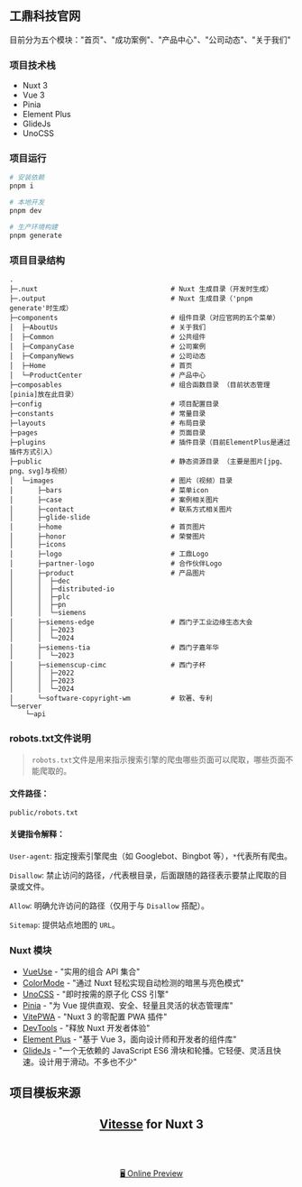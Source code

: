 ## 工鼎科技官网

目前分为五个模块："首页"、"成功案例"、"产品中心"、"公司动态"、"关于我们"

### 项目技术栈
- Nuxt 3
- Vue 3
- Pinia
- Element Plus
- GlideJs
- UnoCSS

### 项目运行
```bash
# 安装依赖
pnpm i

# 本地开发
pnpm dev

# 生产环境构建
pnpm generate
```

### 项目目录结构
```
.
├─.nuxt                                 # Nuxt 生成目录（开发时生成）
├─.output                               # Nuxt 生成目录（'pnpm generate'时生成）
├─components                            # 组件目录（对应官网的五个菜单）
│  ├─AboutUs                            # 关于我们
│  ├─Common                             # 公共组件
│  ├─CompanyCase                        # 公司案例
│  ├─CompanyNews                        # 公司动态
│  ├─Home                               # 首页
│  └─ProductCenter                      # 产品中心
├─composables                           # 组合函数目录 （目前状态管理[pinia]放在此目录）
├─config                                # 项目配置目录
├─constants                             # 常量目录
├─layouts                               # 布局目录
├─pages                                 # 页面目录
├─plugins                               # 插件目录（目前ElementPlus是通过插件方式引入）
├─public                                # 静态资源目录 （主要是图片[jpg、png、svg]与视频）
│  └─images                             # 图片（视频）目录
│      ├─bars                           # 菜单icon
│      ├─case                           # 案例相关图片
│      ├─contact                        # 联系方式相关图片
│      ├─glide-slide
│      ├─home                           # 首页图片
│      ├─honor                          # 荣誉图片
│      ├─icons
│      ├─logo                           # 工鼎Logo
│      ├─partner-logo                   # 合作伙伴Logo
│      ├─product                        # 产品图片
│      │  ├─dec
│      │  ├─distributed-io
│      │  ├─plc
│      │  ├─pn  
│      │  └─siemens
│      ├─siemens-edge                   # 西门子工业边缘生态大会
│      │  ├─2023
│      │  └─2024
│      ├─siemens-tia                    # 西门子嘉年华
│      │  └─2023
│      ├─siemenscup-cimc                # 西门子杯
│      │  ├─2022
│      │  ├─2023
│      │  └─2024
│      └─software-copyright-wm          # 软著、专利
└─server
    └─api
```
### robots.txt文件说明
> ` robots.txt `文件是用来指示搜索引擎的爬虫哪些页面可以爬取，哪些页面不能爬取的。

#### 文件路径：
`public/robots.txt`


#### 关键指令解释：

`User-agent`: 指定搜索引擎爬虫（如 Googlebot、Bingbot 等），` * `代表所有爬虫。

`Disallow`: 禁止访问的路径，` / `代表根目录，后面跟随的路径表示要禁止爬取的目录或文件。

`Allow`: 明确允许访问的路径（仅用于与 ` Disallow ` 搭配）。

`Sitemap`: 提供站点地图的 ` URL `。


### Nuxt 模块
- [VueUse](https://github.com/vueuse/vueuse) - "实用的组合 API 集合"
- [ColorMode](https://github.com/nuxt-modules/color-mode) - "通过 Nuxt 轻松实现自动检测的暗黑与亮色模式"
- [UnoCSS](https://github.com/unocss/unocss) - "即时按需的原子化 CSS 引擎"
- [Pinia](https://github.com/vuejs/pinia) - "为 Vue 提供直观、安全、轻量且灵活的状态管理库"
- [VitePWA](https://github.com/vite-pwa/nuxt) - "Nuxt 3 的零配置 PWA 插件"
- [DevTools](https://github.com/nuxt/devtools) - "释放 Nuxt 开发者体验"
- [Element Plus](https://github.com/element-plus/element-plus) - "基于 Vue 3，面向设计师和开发者的组件库"
- [GlideJs](https://github.com/glidejs/glide) - "一个无依赖的 JavaScript ES6 滑块和轮播。它轻便、灵活且快速。设计用于滑动。不多也不少"
  
## 项目模板来源
<h2 align="center">
<a href="https://github.com/antfu/vitesse">Vitesse</a> for Nuxt 3
</h2><br>

<p align="center">
<br>
<a href="https://vitesse-nuxt3.netlify.app/">🖥 Online Preview</a>
<br><br>
<a href="https://stackblitz.com/github/antfu/vitesse-nuxt3"><img src="https://developer.stackblitz.com/img/open_in_stackblitz.svg" alt=""></a>
</p>
